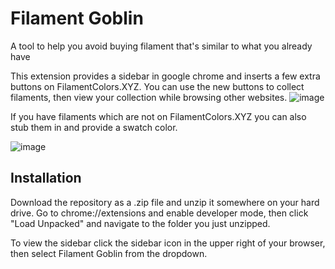 # Filament Goblin
A tool to help you avoid buying filament that's similar to what you already have

This extension provides a sidebar in google chrome and inserts a few extra buttons on FilamentColors.XYZ. 
You can use the new buttons to collect filaments, then view your collection while browsing other websites.
![image](https://github.com/kellbot/FilamentColors/assets/333613/0237dcda-1946-4224-b170-934cc7093963)

If you have filaments which are not on FilamentColors.XYZ you can also stub them in and provide a swatch color. 

![image](https://github.com/kellbot/FilamentColors/assets/333613/743a77ee-d832-4790-b9dc-2512f2fdf61e)

## Installation

Download the repository as a .zip file and unzip it somewhere on your hard drive. Go to chrome://extensions and enable developer mode,
then click "Load Unpacked" and navigate to the folder you just unzipped.

To view the sidebar click the sidebar icon in the upper right of your browser, then select Filament Goblin from the dropdown.
